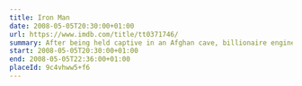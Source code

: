 ```yaml
---
title: Iron Man
date: 2008-05-05T20:30:00+01:00
url: https://www.imdb.com/title/tt0371746/
summary: After being held captive in an Afghan cave, billionaire engineer Tony Stark creates a unique weaponised suit of armor to fight evil.
start: 2008-05-05T20:30:00+01:00
end: 2008-05-05T22:36:00+01:00
placeId: 9c4vhww5+f6
---
```

